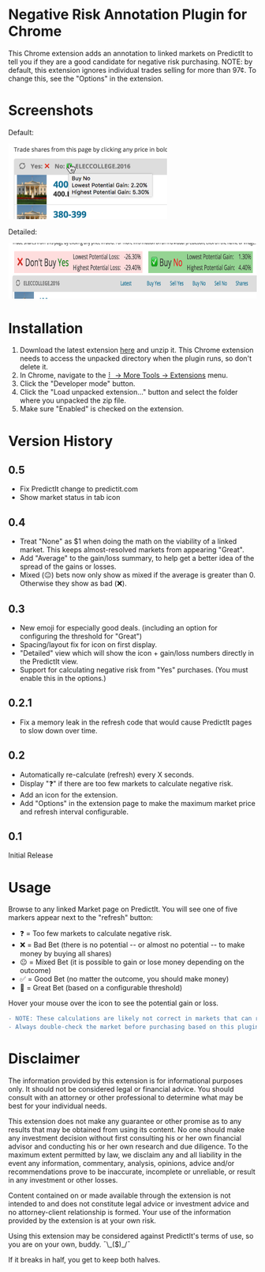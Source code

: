 Negative Risk Annotation Plugin for Chrome
==========================================

This Chrome extension adds an annotation to linked markets on PredictIt to tell you if they are a good candidate for negative risk purchasing.  NOTE: by default, this extension ignores individual trades selling for more than 97¢.  To change this, see the "Options" in the extension.

Screenshots
===========

Default:

  <img src="linked-market-example.png" width="321.5" height="153.5" title="Default Linked Market Example">

Detailed:

  <img src="linked-market-example-detailed.png" width="768" height="113" title="Detailed Linked Market Example">

Installation
============

1. Download the latest extension [here](https://github.com/phaedrus1992/pi/releases) and unzip it. This Chrome extension needs to access the unpacked directory when the plugin runs, so don't delete it.
2. In Chrome, navigate to the [⠇ -> More Tools -> Extensions](chrome://extensions) menu.
3. Click the "Developer mode" button.
4. Click the "Load unpacked extension..." button and select the folder where you unpacked the zip file.
5. Make sure "Enabled" is checked on the extension.

Version History
===============

0.5
---

* Fix PredictIt change to predictit.com
* Show market status in tab icon

0.4
---

* Treat "None" as $1 when doing the math on the viability of a linked market. This keeps almost-resolved markets from appearing "Great".
* Add "Average" to the gain/loss summary, to help get a better idea of the spread of the gains or losses.
* Mixed (😐) bets now only show as mixed if the average is greater than 0.  Otherwise they show as bad (❌).

0.3
---

* New emoji for especially good deals. (including an option for configuring the threshold for "Great")
* Spacing/layout fix for icon on first display.
* "Detailed" view which will show the icon + gain/loss numbers directly in the PredictIt view.
* Support for calculating negative risk from "Yes" purchases. (You must enable this in the options.)

0.2.1
-----

* Fix a memory leak in the refresh code that would cause PredictIt pages to slow down over time.

0.2
---
* Automatically re-calculate (refresh) every X seconds.
* Display "❓" if there are too few markets to calculate negative risk.
* Add an icon for the extension.
* Add "Options" in the extension page to make the maximum market price and refresh interval configurable.

0.1
---

Initial Release


Usage
=====

Browse to any linked Market page on PredictIt.  You will see one of five markers appear next to the "refresh" button:

* ❓ = Too few markets to calculate negative risk.
* ❌ = Bad Bet (there is no potential -- or almost no potential -- to make money by buying all shares)
* 😐 = Mixed Bet (it is possible to gain or lose money depending on the outcome)
* ✅ = Good Bet (no matter the outcome, you should make money)
* 🤑 = Great Bet (based on a configurable threshold)

Hover your mouse over the icon to see the potential gain or loss.

```diff
- NOTE: These calculations are likely not correct in markets that can resolve "none of the above."
- Always double-check the market before purchasing based on this plugin.
```

Disclaimer
==========

The information provided by this extension is for informational purposes only.  It should not be considered legal or financial advice.  You should consult with an attorney or other professional to determine what may be best for your individual needs.

This extension does not make any guarantee or other promise as to any results that may be obtained from using its content. No one should make any investment decision without first consulting his or her own financial advisor and conducting his or her own research and due diligence. To the maximum extent permitted by law, we disclaim any and all liability in the event any information, commentary, analysis, opinions, advice and/or recommendations prove to be inaccurate, incomplete or unreliable, or result in any investment or other losses.

Content contained on or made available through the extension is not intended to and does not constitute legal advice or investment advice and no attorney-client relationship is formed. Your use of the information provided by the extension is at your own risk.

Using this extension may be considered against PredictIt's terms of use, so you are on your own, buddy. ¯\\\_($)\_/¯

If it breaks in half, you get to keep both halves.
